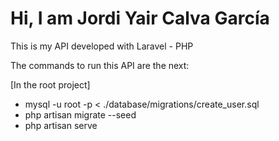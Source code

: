 # Hi, I am Jordi Yair Calva García

This is my API developed with Laravel - PHP

The commands to run this API are the next:

[In the root project]

* mysql -u root -p < ./database/migrations/create_user.sql
* php artisan migrate --seed
* php artisan serve
